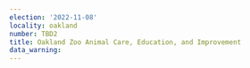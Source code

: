 ```yaml
---
election: '2022-11-08'
locality: oakland
number: TBD2
title: Oakland Zoo Animal Care, Education, and Improvement
data_warning:
---
```


